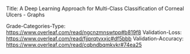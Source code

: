 Title: A Deep Learning Approach for Multi-Class Classification of Corneal Ulcers - Graphs

Grade-Categories-Type: https://www.overleaf.com/read/ngcnzmnswtpp#b819f8
Validation-Loss: https://www.overleaf.com/read/fjjprqtvxxjc#df5bbb
Validation-Accuracy: https://www.overleaf.com/read/cqbndbqmkvkr#74ea25
